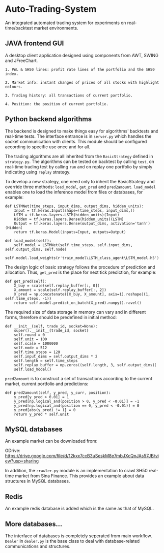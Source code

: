# Auto-Trading-System
An integrated automated trading system for experiments on real-time/backtest market environments. 

## JAVA frontend GUI

A desktop client application designed using components from AWT, SWING and JFreeChart.
    
    1. PnL & SH50 lines: profit rate lines of the portfolio and the SH50 index.
        
    2. Market info: instant changes of prices of all stocks with highlight colours.
        
    3. Trading history: all transactions of current portfolio.
        
    4. Position: the position of current portfolio.

## Python backend algorithms

The backend is designed to make things easy for algorithms' backtests and real-time tests. The interface entrance is in `server.py` which handles the socket communication with clients. This module should be configured according to specific use once and for all.

The trading algorithms are all inherited from the `BasicStrategy` defined in `strategy.py`. The algorithms can be tested on backtest  by calling `test`, on real-time trading test by calling `run` and on replay one portfolio by simply indicating using `replay` strategy.

To develop a new strategy, one need only to inherit the BasicStrategy and override three methods: `load_model`, `get_pred` and `pred2amount`. `load_model` enables one to load the inference model from files or databases, for example:
```
def LSTMNet(time_steps, input_dims, output_dims, hidden_units):
    Input = tf.keras.Input(shape=(time_steps, input_dims,))
    LSTM = tf.keras.layers.LSTM(hidden_units)(Input)
    Hidden = tf.keras.layers.Dense(hidden_units)(LSTM)
    Output = tf.keras.layers.Dense(output_dims, activation='tanh')(Hidden)
    return tf.keras.Model(inputs=Input, outputs=Output)
    
def load_model(self):
    self.model = LSTMNet(self.time_steps, self.input_dims, self.output_dims, self.node)
    self.model.load_weights(r'train_model\LSTM_class_agent\LSTM_model.h5')
```
The design logic of basic strategy follows the procedure of prediction and allocation. Thus, `get_pred` is the place for next tick prediction, for example:
```
def get_pred(self):
    X_buy = scale(self.replay_buffer[:, 0])
    X_amount = scale(self.replay_buffer[:, 2])
    X_pred = np.concatenate([X_buy, X_amount], axis=1).reshape((1, self.time_steps, -1))
    return self.model.predict_on_batch(X_pred).numpy().ravel()
```
The required size of data storage in memory can vary and in different forms, therefore should be predefined in initial method:
```
def __init__(self, trade_id, socket=None):
	super().__init__(trade_id, socket)
	self.round = 0
	self.unit = 100
	self.scale = 1000000
	self.node = 512
	self.time_steps = 120
	self.input_dims = self.output_dims * 2
	self.length = self.time_steps
	self.replay_buffer = np.zeros((self.length, 3, self.output_dims))
	self.load_model()
```
`pred2amount` is to construct a set of transactions according to the current market, current portfolio and predictions:
```
def pred2amount(self, y_pred, y_curr, position):
	y_pred[y_pred > 0.01] = 1
	y_pred[np.logical_and(position > 0, y_pred < -0.01)] = -1
	y_pred[np.logical_and(position == 0, y_pred < -0.01)] = 0
	y_pred[abs(y_pred) != 1] = 0
	return y_pred * self.unit
```

## MySQL databases

An example market can be downloaded from: 

GDrive: https://drive.google.com/file/d/12kxx7ccB3uSeskM8e7mbJXcQnJAs57JB/view?usp=sharing

In addition, the `crawler.py` module is an implementation to crawl SH50 real-time market from Sina Finance. This provides an example about data structures in MySQL databases.

## Redis

An example redis database is added which is the same as that of MySQL.

## More databases...

The interface of databases is completely seperated from main workflow. `Dealer` in `dealer.py` is the base class to deal with database-related communications and structures.